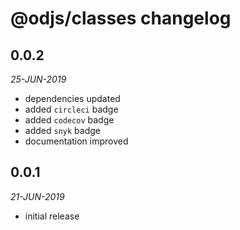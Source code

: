 # @odjs/classes changelog

## 0.0.2
*25-JUN-2019*

* dependencies updated
* added `circleci` badge
* added `codecov` badge
* added `snyk` badge
* documentation improved

## 0.0.1
*21-JUN-2019*

* initial release
